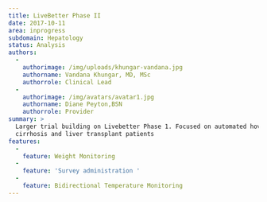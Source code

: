 ```yaml
---
title: LiveBetter Phase II
date: 2017-10-11
area: inprogress
subdomain: Hepatology
status: Analysis
authors:
  - 
    authorimage: /img/uploads/khungar-vandana.jpg
    authorname: Vandana Khungar, MD, MSc
    authorrole: Clinical Lead
  - 
    authorimage: /img/avatars/avatar1.jpg
    authorname: Diane Peyton,BSN
    authorrole: Provider
summary: >
  Larger trial building on Livebetter Phase 1. Focused on automated hovering of
  cirrhosis and liver transplant patients
features:
  - 
    feature: Weight Monitoring
  - 
    feature: 'Survey administration '
  - 
    feature: Bidirectional Temperature Monitoring
---
```

